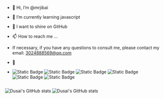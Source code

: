 - 👋 Hi, I’m @mrjibai

- 🌱 I’m currently learning javascript
- 💞️  I want to shine on GitHub
- 📫 How to reach me ...
- If necessary, if you have any questions to consult me, please contact my email: 3024888569@qq.com

- 👀 
- ![Static Badge](https://img.shields.io/badge/JavaScript%2Fany_text-you_like-red) ![Static Badge](https://img.shields.io/badge/C%23%2Fany_text-you_like-green) ![Static Badge](https://img.shields.io/badge/NodeJS%2Fany_text-you_like-yellow) ![Static Badge](https://img.shields.io/badge/Mysql%2Fany_text-you_like-blue) ![Static Badge](https://img.shields.io/badge/Vue%2Fany_text-you_like-red) ![Static Badge](https://img.shields.io/badge/React%2Fany_text-you_like-black)







<!---
mrjibai/mrjibai is a ✨ special ✨ repository because its `README.md` (this file) appears on your GitHub profile.
You can click the Preview link to take a look at your changes.
--->
```text

```
 
![Dusai's GitHub stats](https://github-readme-stats.vercel.app/api?username=mrjibai&show_icons=true&theme=radical) ![Dusai's GitHub stats](https://github-readme-stats.vercel.app/api?username=mrjibai)
